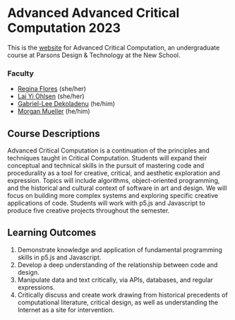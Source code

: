 # Advanced Advanced Critical Computation 2023

This is the [website](https://advanced-critical-computation-23.glitch.me/index.html) for Advanced Critical Computation, an undergraduate course at Parsons Design & Technology at the New School.


### Faculty

- [Regina Flores](florr422@newschool.edu ) (she/her)
- [Lai Yi Ohlsen](ohlsenl@newschool.edu) (she/her)
- [Gabriel-Lee Dekoladenu](dekog666@newschool.edu) (he/him)
- [Morgan Mueller](muelm658@newschool.edu) (he/him)

## Course Descriptions

 Advanced Critical Computation is a continuation of the principles and techniques taught in Critical Computation. Students will expand their conceptual and technical skills in the pursuit of mastering code and procedurality as a tool for creative, critical, and aesthetic exploration and expression. Topics will include algorithms, object-oriented programming, and the historical and cultural context of software in art and design. We will focus on building more complex systems and exploring specific creative applications of code. Students will work with p5.js and Javascript to produce five creative projects throughout the semester.

## Learning Outcomes

1. Demonstrate knowledge and application of fundamental programming skills in p5.js and Javascript.
2. Develop a deep understanding of the relationship between code and design.
3. Manipulate data and text critically, via APIs, databases, and regular expressions.
4. Critically discuss and create work drawing from historical precedents of computational literature, critical design, as well as understanding the Internet as a site for intervention.

